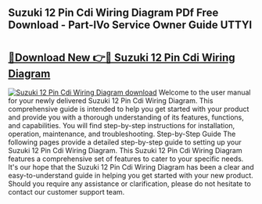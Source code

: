 ## Suzuki 12 Pin Cdi Wiring Diagram PDf Free Download - Part-lVo Service Owner Guide UTTYl

# <h2><a href="http://dfpqlby.blite.top/?on=Suzuki+12+Pin+Cdi+Wiring+Diagram">🔗Download New 👉🔴 Suzuki 12 Pin Cdi Wiring Diagram</a></h2>

[![Suzuki 12 Pin Cdi Wiring Diagram download](https://i.imgur.com/lujVjoI.png)](http://dfpqlby.blite.top/?on=Suzuki+12+Pin+Cdi+Wiring+Diagram)
Welcome to the user manual for your newly delivered Suzuki 12 Pin Cdi Wiring Diagram. This comprehensive guide is intended to help you get started with your product and provide you with a thorough understanding of its features, functions, and capabilities. You will find step-by-step instructions for installation, operation, maintenance, and troubleshooting. Step-by-Step Guide The following pages provide a detailed step-by-step guide to setting up your Suzuki 12 Pin Cdi Wiring Diagram. This Suzuki 12 Pin Cdi Wiring Diagram features a comprehensive set of features to cater to your specific needs. It's our hope that the Suzuki 12 Pin Cdi Wiring Diagram has been a clear and easy-to-understand guide in helping you get started with your new product. Should you require any assistance or clarification, please do not hesitate to contact our customer support team.

